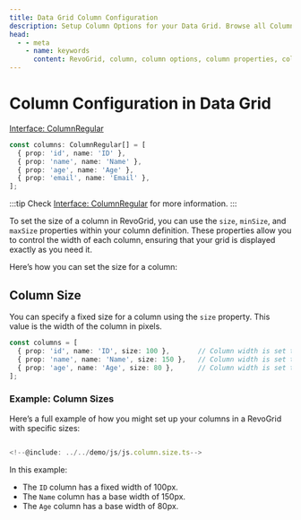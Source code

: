 ```yaml
---
title: Data Grid Column Configuration
description: Setup Column Options for your Data Grid. Browse all Column Properties used to configure Columns and Column Groups. Lists properties, types and defaults. Download RevoGrid today - The best JavaScript Table & JavaScript Data Grid in the world.
head:
  - - meta
    - name: keywords
      content: RevoGrid, column, column options, column properties, column types, column defaults, column size, column width, column min size, column max size
---
```


# Column Configuration in Data Grid
[<Badge type="tip">Interface: ColumnRegular</Badge>](../types/Interface.ColumnRegular)

<!--@include: ../parts/column.md-->

```typescript
const columns: ColumnRegular[] = [
  { prop: 'id', name: 'ID' },
  { prop: 'name', name: 'Name' },
  { prop: 'age', name: 'Age' },
  { prop: 'email', name: 'Email' },
];
```

:::tip
Check [Interface: ColumnRegular](../types/Interface.ColumnRegular) for more information.
:::

To set the size of a column in RevoGrid, you can use the `size`, `minSize`, and `maxSize` properties within your column definition. These properties allow you to control the width of each column, ensuring that your grid is displayed exactly as you need it.

Here’s how you can set the size for a column:

## Column Size

You can specify a fixed size for a column using the `size` property. This value is the width of the column in pixels.

```typescript
const columns = [
  { prop: 'id', name: 'ID', size: 100 },       // Column width is set to 100px
  { prop: 'name', name: 'Name', size: 150 },   // Column width is set to 150px
  { prop: 'age', name: 'Age', size: 80 },      // Column width is set to 80px
];
```

### Example: Column Sizes

Here’s a full example of how you might set up your columns in a RevoGrid with specific sizes:

```typescript

<!--@include: ../../demo/js/js.column.size.ts-->

```

In this example:

- The `ID` column has a fixed width of 100px.
- The `Name` column has a base width of 150px.
- The `Age` column has a base width of 80px.


<!--@include: ./_column.pro.md-->